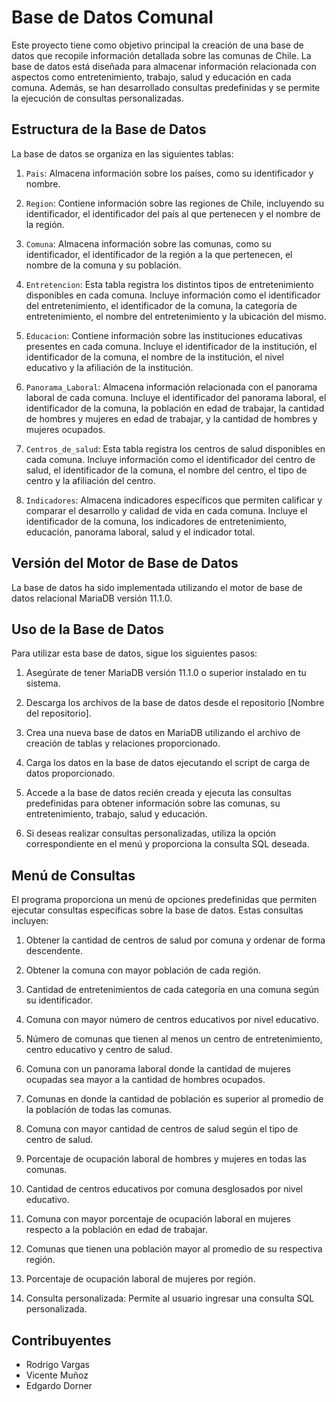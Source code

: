 # Base de Datos Comunal

Este proyecto tiene como objetivo principal la creación de una base de datos que recopile información detallada sobre las comunas de Chile. La base de datos está diseñada para almacenar información relacionada con aspectos como entretenimiento, trabajo, salud y educación en cada comuna. Además, se han desarrollado consultas predefinidas y se permite la ejecución de consultas personalizadas.

## Estructura de la Base de Datos

La base de datos se organiza en las siguientes tablas:

1. `Pais`: Almacena información sobre los países, como su identificador y nombre.

2. `Region`: Contiene información sobre las regiones de Chile, incluyendo su identificador, el identificador del país al que pertenecen y el nombre de la región.

3. `Comuna`: Almacena información sobre las comunas, como su identificador, el identificador de la región a la que pertenecen, el nombre de la comuna y su población.

4. `Entretencion`: Esta tabla registra los distintos tipos de entretenimiento disponibles en cada comuna. Incluye información como el identificador del entretenimiento, el identificador de la comuna, la categoría de entretenimiento, el nombre del entretenimiento y la ubicación del mismo.

5. `Educacion`: Contiene información sobre las instituciones educativas presentes en cada comuna. Incluye el identificador de la institución, el identificador de la comuna, el nombre de la institución, el nivel educativo y la afiliación de la institución.

6. `Panorama_Laboral`: Almacena información relacionada con el panorama laboral de cada comuna. Incluye el identificador del panorama laboral, el identificador de la comuna, la población en edad de trabajar, la cantidad de hombres y mujeres en edad de trabajar, y la cantidad de hombres y mujeres ocupados.

7. `Centros_de_salud`: Esta tabla registra los centros de salud disponibles en cada comuna. Incluye información como el identificador del centro de salud, el identificador de la comuna, el nombre del centro, el tipo de centro y la afiliación del centro.

8. `Indicadores`: Almacena indicadores específicos que permiten calificar y comparar el desarrollo y calidad de vida en cada comuna. Incluye el identificador de la comuna, los indicadores de entretenimiento, educación, panorama laboral, salud y el indicador total.

## Versión del Motor de Base de Datos

La base de datos ha sido implementada utilizando el motor de base de datos relacional MariaDB versión 11.1.0.

## Uso de la Base de Datos

Para utilizar esta base de datos, sigue los siguientes pasos:

1. Asegúrate de tener MariaDB versión 11.1.0 o superior instalado en tu sistema.

2. Descarga los archivos de la base de datos desde el repositorio [Nombre del repositorio].

3. Crea una nueva base de datos en MariaDB utilizando el archivo de creación de tablas y relaciones proporcionado.

4. Carga los datos en la base de datos ejecutando el script de carga de datos proporcionado.

5. Accede a la base de datos recién creada y ejecuta las consultas predefinidas para obtener información sobre las comunas, su entretenimiento, trabajo, salud y educación.

6. Si deseas realizar consultas personalizadas, utiliza la opción correspondiente en el menú y proporciona la consulta SQL deseada.

## Menú de Consultas

El programa proporciona un menú de opciones predefinidas que permiten ejecutar consultas específicas sobre la base de datos. Estas consultas incluyen:

1. Obtener la cantidad de centros de salud por comuna y ordenar de forma descendente.

2. Obtener la comuna con mayor población de cada región.

3. Cantidad de entretenimientos de cada categoría en una comuna según su identificador.

4. Comuna con mayor número de centros educativos por nivel educativo.

5. Número de comunas que tienen al menos un centro de entretenimiento, centro educativo y centro de salud.

6. Comuna con un panorama laboral donde la cantidad de mujeres ocupadas sea mayor a la cantidad de hombres ocupados.

7. Comunas en donde la cantidad de población es superior al promedio de la población de todas las comunas.

8. Comuna con mayor cantidad de centros de salud según el tipo de centro de salud.

9. Porcentaje de ocupación laboral de hombres y mujeres en todas las comunas.

10. Cantidad de centros educativos por comuna desglosados por nivel educativo.

11. Comuna con mayor porcentaje de ocupación laboral en mujeres respecto a la población en edad de trabajar.

12. Comunas que tienen una población mayor al promedio de su respectiva región.

13. Porcentaje de ocupación laboral de mujeres por región.

14. Consulta personalizada: Permite al usuario ingresar una consulta SQL personalizada.

## Contribuyentes

- Rodrigo Vargas
- Vicente Muñoz
- Edgardo Dorner